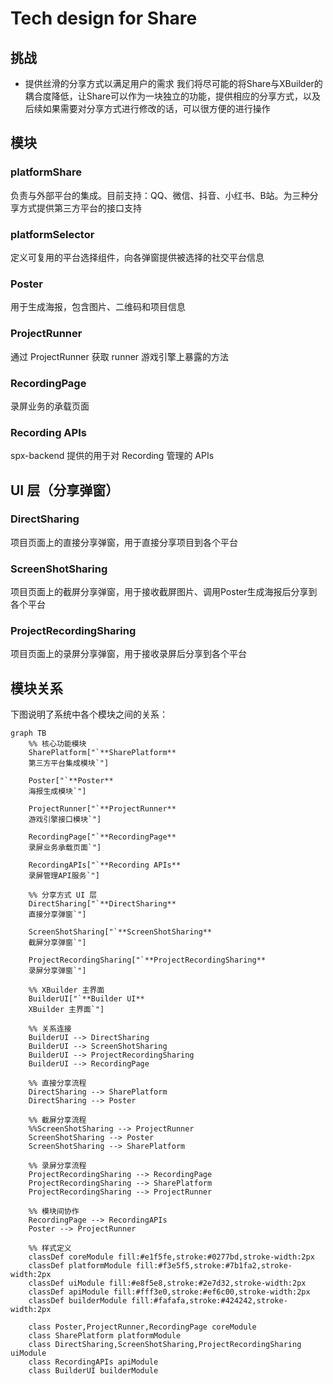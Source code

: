 # Tech design for Share
## 挑战
* 提供丝滑的分享方式以满足用户的需求
    我们将尽可能的将Share与XBuilder的耦合度降低，让Share可以作为一块独立的功能，提供相应的分享方式，以及后续如果需要对分享方式进行修改的话，可以很方便的进行操作

## 模块
### platformShare
负责与外部平台的集成。目前支持：QQ、微信、抖音、小红书、B站。为三种分享方式提供第三方平台的接口支持
### platformSelector
定义可复用的平台选择组件，向各弹窗提供被选择的社交平台信息
### Poster
用于生成海报，包含图片、二维码和项目信息
### ProjectRunner
通过 ProjectRunner 获取 runner 游戏引擎上暴露的方法
### RecordingPage
录屏业务的承载页面
### Recording APIs
spx-backend 提供的用于对 Recording 管理的 APIs


## UI 层（分享弹窗）
### DirectSharing
项目页面上的直接分享弹窗，用于直接分享项目到各个平台
### ScreenShotSharing
项目页面上的截屏分享弹窗，用于接收截屏图片、调用Poster生成海报后分享到各个平台
### ProjectRecordingSharing
项目页面上的录屏分享弹窗，用于接收录屏后分享到各个平台

## 模块关系
下图说明了系统中各个模块之间的关系：

```mermaid
graph TB
    %% 核心功能模块
    SharePlatform["`**SharePlatform**
    第三方平台集成模块`"]
    
    Poster["`**Poster**
    海报生成模块`"]
    
    ProjectRunner["`**ProjectRunner**
    游戏引擎接口模块`"]
    
    RecordingPage["`**RecordingPage**
    录屏业务承载页面`"]
    
    RecordingAPIs["`**Recording APIs**
    录屏管理API服务`"]
    
    %% 分享方式 UI 层
    DirectSharing["`**DirectSharing**
    直接分享弹窗`"]
    
    ScreenShotSharing["`**ScreenShotSharing**
    截屏分享弹窗`"]
    
    ProjectRecordingSharing["`**ProjectRecordingSharing**
    录屏分享弹窗`"]
    
    %% XBuilder 主界面
    BuilderUI["`**Builder UI**
    XBuilder 主界面`"]
    
    %% 关系连接
    BuilderUI --> DirectSharing
    BuilderUI --> ScreenShotSharing
    BuilderUI --> ProjectRecordingSharing
    BuilderUI --> RecordingPage
    
    %% 直接分享流程
    DirectSharing --> SharePlatform
    DirectSharing --> Poster
    
    %% 截屏分享流程
    %%ScreenShotSharing --> ProjectRunner
    ScreenShotSharing --> Poster
    ScreenShotSharing --> SharePlatform
    
    %% 录屏分享流程
    ProjectRecordingSharing --> RecordingPage
    ProjectRecordingSharing --> SharePlatform
    ProjectRecordingSharing --> ProjectRunner
    
    %% 模块间协作
    RecordingPage --> RecordingAPIs
    Poster --> ProjectRunner
    
    %% 样式定义
    classDef coreModule fill:#e1f5fe,stroke:#0277bd,stroke-width:2px
    classDef platformModule fill:#f3e5f5,stroke:#7b1fa2,stroke-width:2px
    classDef uiModule fill:#e8f5e8,stroke:#2e7d32,stroke-width:2px
    classDef apiModule fill:#fff3e0,stroke:#ef6c00,stroke-width:2px
    classDef builderModule fill:#fafafa,stroke:#424242,stroke-width:2px
    
    class Poster,ProjectRunner,RecordingPage coreModule
    class SharePlatform platformModule
    class DirectSharing,ScreenShotSharing,ProjectRecordingSharing uiModule
    class RecordingAPIs apiModule
    class BuilderUI builderModule
```
